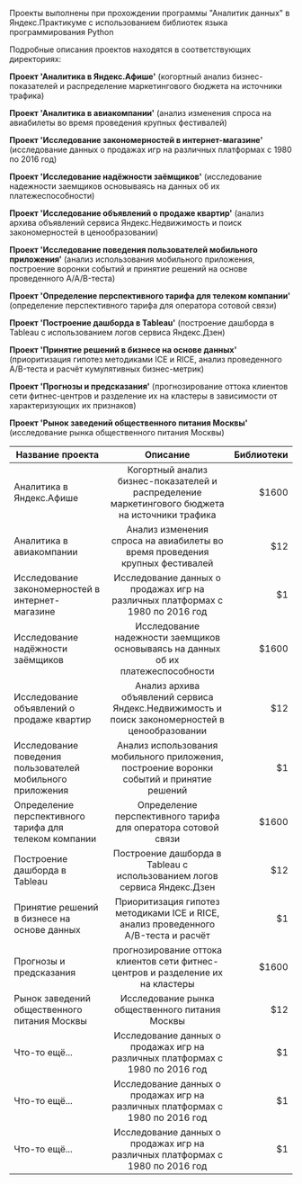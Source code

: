 Проекты выполнены при прохождении программы "Аналитик данных" в Яндекс.Практикуме с использованием библиотек языка программирования Python

Подробные описания проектов находятся в соответствующих директориях:

<b>Проект 'Аналитика в Яндекс.Афише'</b> (когортный анализ бизнес-показателей и распределение маркетингового бюджета на источники трафика)

<b>Проект 'Аналитика в авиакомпании'</b> (анализ изменения спроса на авиабилеты во время проведения крупных фестивалей)

<b>Проект 'Исследование закономерностей в интернет-магазине'</b> (исследование данных о продажах игр на различных платформах с 1980 по 2016 год)

<b>Проект 'Исследование надёжности заёмщиков'</b> (исследование надежности заемщиков основываясь на данных об их платежеспособности)

<b>Проект 'Исследование объявлений о продаже квартир'</b> (анализ архива объявлений сервиса Яндекс.Недвижимость и поиск закономерностей в ценообразовании)

<b>Проект 'Исследование поведения пользователей мобильного приложения'</b> (анализ использования мобильного приложения, построение воронки событий и принятие решений на основе проведенного A/A/B-теста)

<b>Проект 'Определение перспективного тарифа для телеком компании'</b> (определение перспективного тарифа для оператора сотовой связи)

<b>Проект 'Построение дашборда в Tableau'</b> (построение дашборда в Tableau с использованием логов сервиса Яндекс.Дзен)

<b>Проект 'Принятие решений в бизнесе на основе данных'</b> (приоритизация гипотез методиками ICE и RICE, анализ проведенного A/B-теста и расчёт кумулятивных бизнес-метрик)

<b>Проект 'Прогнозы и предсказания'</b> (прогнозирование оттока клиентов сети фитнес-центров и разделение их на кластеры в зависимости от характеризующих их признаков)

<b>Проект 'Рынок заведений общественного питания Москвы'</b> (исследование рынка общественного питания Москвы)

| Название проекта                                           | Описание                                                                                        | Библиотеки  |
| ---------------------------------------------------------- |:-----------------------------------------------------------------------------------------------:| -----------:|
| Аналитика в Яндекс.Афише                                   | Когортный анализ бизнес-показателей и распределение маркетингового бюджета на источники трафика |       $1600 |
| Аналитика в авиакомпании                                   | Анализ изменения спроса на авиабилеты во время проведения крупных фестивалей                    |         $12 |
| Исследование закономерностей в интернет-магазине           | Исследование данных о продажах игр на различных платформах с 1980 по 2016 год                   |          $1 |
| Исследование надёжности заёмщиков                          | Исследование надежности заемщиков основываясь на данных об их платежеспособности                |       $1600 |
| Исследование объявлений о продаже квартир                  | Анализ архива объявлений сервиса Яндекс.Недвижимость и поиск закономерностей в ценообразовании  |         $12 |
| Исследование поведения пользователей мобильного приложения | Анализ использования мобильного приложения, построение воронки событий и принятие решений       |          $1 |
| Определение перспективного тарифа для телеком компании     | Определение перспективного тарифа для оператора сотовой связи                                   |       $1600 |
| Построение дашборда в Tableau                              | Построение дашборда в Tableau с использованием логов сервиса Яндекс.Дзен                        |         $12 |
| Принятие решений в бизнесе на основе данных                | Приоритизация гипотез методиками ICE и RICE, анализ проведенного A/B-теста и расчёт             |          $1 |
| Прогнозы и предсказания                                    | прогнозирование оттока клиентов сети фитнес-центров и разделение их на кластеры                 |       $1600 |
| Рынок заведений общественного питания Москвы               | Исследование рынка общественного питания Москвы                                                 |         $12 |
| Что-то ещё...                                              | Исследование данных о продажах игр на различных платформах с 1980 по 2016 год                   |          $1 |
| Что-то ещё...                                              | Исследование данных о продажах игр на различных платформах с 1980 по 2016 год                   |          $1 |
| Что-то ещё...                                              | Исследование данных о продажах игр на различных платформах с 1980 по 2016 год                   |          $1 |
